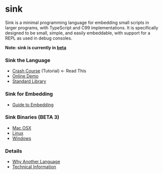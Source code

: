 
sink
====

Sink is a minimal programming language for embedding small scripts in larger programs, with
TypeScript and C99 implementations.  It is specifically designed to be small, simple, and easily
embeddable, with support for a REPL as used in debug consoles.

**Note: sink is currently in [beta](https://en.wikipedia.org/wiki/Software_release_life_cycle#Beta)**

### Sink the Language

* [Crash Course](https://github.com/voidqk/sink/blob/master/docs/crash-course.md) (Tutorial)
&larr; Read This
* [Online Demo](https://rawgit.com/voidqk/sink/master/dist/repl.html)
* [Standard Library](https://github.com/voidqk/sink/blob/master/docs/lib.md)

### Sink for Embedding

* [Guide to Embedding](https://github.com/voidqk/sink/blob/master/docs/embedding.md)

### Sink Binaries (BETA 3)

* [Mac OSX](https://github.com/voidqk/sink/raw/master/dist/mac/sink-beta3)
* [Linux](https://github.com/voidqk/sink/raw/master/dist/posix/sink-beta3)
* [Windows](https://github.com/voidqk/sink/raw/master/dist/windows/sink-beta3.exe)

### Details

* [Why Another Language](https://github.com/voidqk/sink/blob/master/docs/why.md)
* [Technical Information](https://github.com/voidqk/sink/blob/master/docs/tech-info.md)
